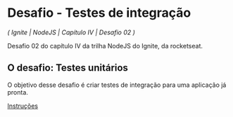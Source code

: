 # Desafio - Testes de integração

_( Ignite | NodeJS | Capítulo IV | Desafio 02 )_

Desafio 02 do capítulo IV da trilha NodeJS do Ignite, da rocketseat.

## O desafio: Testes unitários

O objetivo desse desafio é criar testes de integração para uma aplicação já pronta.

[Instruções](https://www.notion.so/Desafio-02-Testes-de-integra-o-70a8af48044d444cb1d2c1fa00056958)
